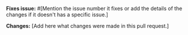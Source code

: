 **Fixes issue:** #[Mention the issue number it fixes or add the details of the changes if it doesn't has a specific issue.]

**Changes:**
[Add here what changes were made in this pull request.]

<!-- Make sure to look at the Style Guide for your language in guides/coding_style/language_name 
     Note: A coding style guide may not exist for your language, since this is still in beta.
-->
